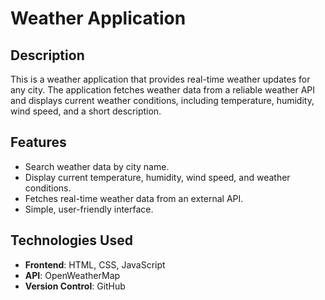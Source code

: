 # Weather Application

## Description
This is a weather application that provides real-time weather updates for any city. The application fetches weather data from a reliable weather API and displays current weather conditions, including temperature, humidity, wind speed, and a short description.

## Features
- Search weather data by city name.
- Display current temperature, humidity, wind speed, and weather conditions.
- Fetches real-time weather data from an external API.
- Simple, user-friendly interface.

## Technologies Used
- **Frontend**: HTML, CSS, JavaScript
- **API**: OpenWeatherMap 
- **Version Control**: GitHub
